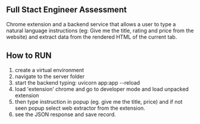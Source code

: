 ## Full Stact Engineer Assessment

Chrome extension and a backend service that allows a user to type a natural language instructions (eg: Give me the title, rating and price from the website) and extract data from the rendered HTML of the current tab.


## How to RUN
1. create a virtual environment
2. navigate to the server folder
3. start the backend typing: uvicorn app:app --reload
4. load 'extension' chrome and go to developer mode and load unpacked extension
5. then type instruction in popup (eg. give me the title, price) and if not seen popup select web extractor from the extension.
6. see the JSON response and save record.
